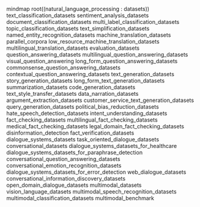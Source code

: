 mindmap
  root((natural_language_processing : datasets))
    text_classification_datasets
      sentiment_analysis_datasets
      document_classification_datasets
      multi_label_classification_datasets
      topic_classification_datasets
      text_simplification_datasets
    named_entity_recognition_datasets
    machine_translation_datasets
      parallel_corpora
      low_resource_machine_translation_datasets
      multilingual_translation_datasets
      evaluation_datasets
    question_answering_datasets
      multilingual_question_answering_datasets
      visual_question_answering
      long_form_question_answering_datasets
      commonsense_question_answering_datasets
      contextual_question_answering_datasets
    text_generation_datasets
      story_generation_datasets
      long_form_text_generation_datasets
      summarization_datasets
      code_generation_datasets
      text_style_transfer_datasets
      data_narration_datasets
      argument_extraction_datasets
      customer_service_text_generation_datasets
      query_generation_datasets
      political_bias_reduction_datasets
    hate_speech_detection_datasets
    intent_understanding_datasets
    fact_checking_datasets
      multilingual_fact_checking_datasets
      medical_fact_checking_datasets
      legal_domain_fact_checking_datasets
      disinformation_detection
      fact_verification_datasets
    dialogue_systems_datasets
      task_oriented_dialogue_datasets
      conversational_datasets
      dialogue_systems_datasets_for_healthcare
      dialogue_systems_datasets_for_paraphrase_detection
      conversational_question_answering_datasets
      conversational_emotion_recognition_datasets
      dialogue_systems_datasets_for_error_detection
      web_dialogue_datasets
      conversational_information_discovery_datasets
      open_domain_dialogue_datasets
    multimodal_datasets
      vision_language_datasets
      multimodal_speech_recognition_datasets
      multimodal_classification_datasets
      multimodal_benchmark